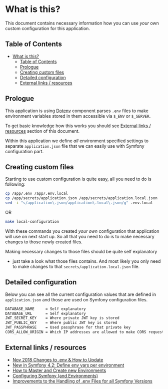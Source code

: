 # What is this?

This document contains necessary information how you can use _your_ own custom
configuration for this application.

## Table of Contents

* [What is this?](#what-is-this)
  * [Table of Contents](#table-of-contents)
  * [Prologue](#prologue)
  * [Creating custom files](#creating-custom-files)
  * [Detailed configuration](#detailed-configuration)
  * [External links / resources](#external-links--resources)

## Prologue

This application is using [Dotenv](https://symfony.com/doc/current/components/dotenv.html)
component parses `.env` files to make environment variables stored in them 
accessible via `$_ENV` or `$_SERVER`.

To get basic knowledge how this works you should see [External links / resources](#external-links--resources)
section of this document.

Within this application we define _all_ environment specified settings to
separate `application.json` file that we can easily use with Symfony 
configuration part.

## Creating custom files

Starting to use custom configuration is quite easy, all you need to do is
following:

```bash
cp /app/.env /app/.env.local
cp /app/secrets/application.json /app/secrets/application.local.json
sed -i "s/application\.json/application\.local\.json/g" .env.local
```

OR

```bash
make local-configuration
```

With these commands you created _your own_ configuration that application
will use on next start up. So all that you need to do is to make necessary
changes to those newly created files.

Making necessary changes to those files should be quite self explanatory
- just take a look what those files contains. And most likely you only need
to make changes to that `secrets/application.local.json` file.

## Detailed configuration

Below you can see all the current configuration values that are defined in
`application.json` and those are used on Symfony configuration files.

```bash
DATABASE_NAME     = Self explanatory
DATABASE_URL      = Self explanatory
JWT_SECRET_KEY    = Where private JWT key is stored
JWT_PUBLIC_KEY    = Where public JWT key is stored
JWT_PASSPHRASE    = Used passphrase for that private key
CORS_ALLOW_ORIGIN = Which IP addresses are allowed to make CORS requests
```

## External links / resources

* [Nov 2018 Changes to .env & How to Update](https://symfony.com/doc/current/configuration/dot-env-changes.html)
* [New in Symfony 4.2: Define env vars per environment](https://symfony.com/blog/new-in-symfony-4-2-define-env-vars-per-environment)
* [How to Master and Create new Environments](https://symfony.com/doc/current/configuration/environments.html)
* [Configuring Symfony (and Environments)](https://symfony.com/doc/current/configuration.html)
* [Improvements to the Handling of .env Files for all Symfony Versions](https://symfony.com/blog/improvements-to-the-handling-of-env-files-for-all-symfony-versions)
